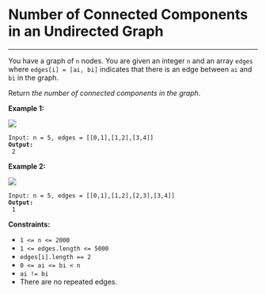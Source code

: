 # Number of Connected Components in an Undirected Graph

***

You have a graph of `n` nodes. You are given an integer `n` and an array `edges` where `edges[i] = [ai, bi]` indicates that there is an edge between `ai` and `bi` in the graph.

Return _the number of connected components in the graph_.

&#x20;

**Example 1:**

![](https://assets.leetcode.com/uploads/2021/03/14/conn1-graph.jpg)

<pre><code>Input: n = 5, edges = [[0,1],[1,2],[3,4]]
<strong>Output:
</strong> 2</code></pre>

**Example 2:**

![](https://assets.leetcode.com/uploads/2021/03/14/conn2-graph.jpg)

<pre><code>Input: n = 5, edges = [[0,1],[1,2],[2,3],[3,4]]
<strong>Output:
</strong> 1</code></pre>

&#x20;

**Constraints:**

* `1 <= n <= 2000`
* `1 <= edges.length <= 5000`
* `edges[i].length == 2`
* `0 <= ai <= bi < n`
* `ai != bi`
* There are no repeated edges.
